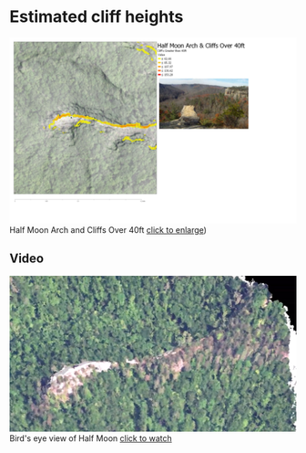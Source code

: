 # Estimated cliff heights
<!-- [link to notebook](rrg.ipynb)    No notebook here -->

![Half Moon Arch and Cliffs Over 40ft (72 DPI)](half_moon_72_DPI.jpg)     
Half Moon Arch and Cliffs Over 40ft [click to enlarge](half_moon_300_DPI.jpg))


## Video
![Bird's eye view of Half Moon](video.jpg)    
Bird's eye view of Half Moon [click to watch](https://www.youtube.com/embed/_K8HLk-7Zy0)
